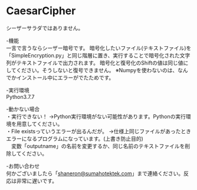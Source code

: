 # CaesarCipher
シーザーサラダではありません。

-機能  
一言で言うならシーザー暗号です。
暗号化したいファイル(テキストファイル)を「SimpleEncryption.py」と同じ階層に置き、実行することで暗号化された文字列がテキストファイルで出力されます。
暗号化と復号化のShiftの値は同じ値にしてください。そうしないと復号できません。
※Numpyを使わないのは、なんでかインストール中にエラーがでたためです。

-実行環境  
Python3.7.7

-動かない場合  
・実行できない！
→Python実行環境がない可能性があります。Pythonの実行環境を用意してください。  
・File existsっていうエラーが出るんだが。
→仕様上同じファイルがあったときエラーになるプログラムになっています。(上書き防止目的)  
　変数「outputname」の名前を変更するか、同じ名前のテキストファイルを削除してください。

-お問い合わせ  
何かございましたら「shaneron@sumahotektek.com」まで連絡ください。反応は非常に遅いです。
